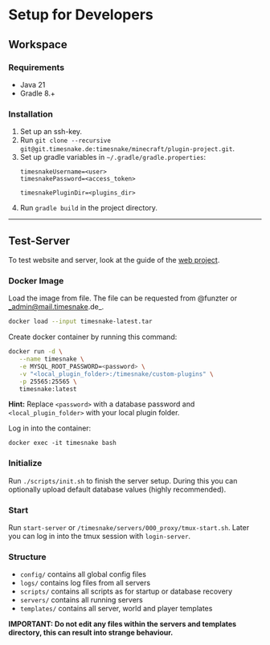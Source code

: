 # Setup for Developers

## Workspace

### Requirements

- Java 21
- Gradle 8.+

### Installation

1. Set up an ssh-key.
2. Run `git clone --recursive git@git.timesnake.de:timesnake/minecraft/plugin-project.git`.
3. Set up gradle variables in `~/.gradle/gradle.properties`:
    ```
   timesnakeUsername=<user>
   timesnakePassword=<access_token>

   timesnakePluginDir=<plugins_dir>
   ```
4. Run `gradle build` in the project directory.

---

## Test-Server

To test website and server, look at the guide of the [web project].

### Docker Image

Load the image from file. The file can be requested from @funzter or _admin@mail.timesnake.de_.

```bash
docker load --input timesnake-latest.tar
```

Create docker container by running this command:

```bash
docker run -d \
   --name timesnake \
   -e MYSQL_ROOT_PASSWORD=<password> \
   -v "<local_plugin_folder>:/timesnake/custom-plugins" \
   -p 25565:25565 \
   timesnake:latest
```

**Hint:** Replace `<password>` with a database password and `<local_plugin_folder>` with your
local plugin folder.

Log in into the container:

```
docker exec -it timesnake bash
```

### Initialize

Run `./scripts/init.sh` to finish the server setup. During this you can optionally upload default
database values (highly recommended).

### Start

Run `start-server` or `/timesnake/servers/000_proxy/tmux-start.sh`.
Later you can log in into the tmux session with `login-server`.

### Structure

- `config/` contains all global config files
- `logs/` contains log files from all servers
- `scripts/` contains all scripts as for startup or database recovery
- `servers/` contains all running servers
- `templates/` contains all server, world and player templates

**IMPORTANT: Do not edit any files within the servers and templates directory, this can result into
strange behaviour.**

[web project]: https://git.timesnake.de/timesnake/vaadin